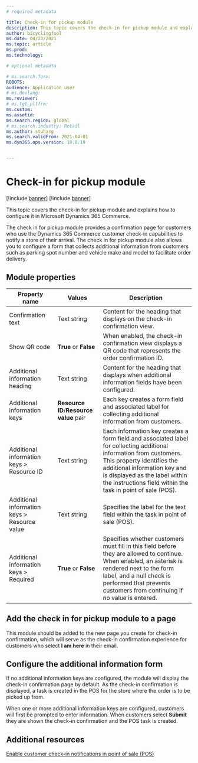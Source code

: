```yaml
---
# required metadata

title: Check-in for pickup module
description: This topic covers the check-in for pickup module and explains how to configure it in Microsoft Dynamics 365 Commerce.
author: bicyclingfool
ms.date: 04/23/2021
ms.topic: article
ms.prod: 
ms.technology: 

# optional metadata

# ms.search.form: 
ROBOTS: 
audience: Application user
# ms.devlang: 
ms.reviewer:
# ms.tgt_pltfrm: 
ms.custom: 
ms.assetid: 
ms.search.region: global
# ms.search.industry: Retail
ms.author: stuharg
ms.search.validFrom: 2021-04-01
ms.dyn365.ops.version: 10.0.19


---
```


# Check-in for pickup module

[!include [banner](includes/banner.md)]
[!include [banner](includes/preview-banner.md)]

This topic covers the check-in for pickup module and explains how to configure it in Microsoft Dynamics 365 Commerce.

The check in for pickup module provides a confirmation page for customers who use the Dynamics 365 Commerce customer check-in capabilities to notify a store of their arrival. The check in for pickup module also allows you to configure a form that collects additional information from customers such as parking spot number and vehicle make and model to facilitate order delivery. 

## Module properties

| **Property name**                            | **Values**       | **Description**                                              |
| -------------------------------------------- | ---------------- | ------------------------------------------------------------ |
| Confirmation text                           | Text string    | Content for the heading that displays on the check-in confirmation view. |
| Show QR code                                | **True** or **False**           | When enabled, the check-in confirmation view displays a QR code that represents the order confirmation ID. |
| Additional information heading              | Text string  | Content for the heading that displays when additional information fields have been configured. |
| Additional information keys                 | **Resource ID**/**Resource value** pair | Each key creates a form field and associated label for collecting additional information from customers. |
| Additional information keys \> Resource ID    | Text string           | Each information key creates a form field and associated label for collecting additional information from customers. This property identifies the additional information key and is displayed as the label within the instructions field within the task in point of sale (POS). |
| Additional information keys \> Resource value | Text string  | Specifies the label for the text field within the task in point of sale (POS).  |
| Additional information keys \> Required       | **True** or **False** | Specifies whether customers must fill in this field before they are allowed to continue. When enabled, an asterisk is rendered next to the form label, and a null check is performed that prevents customers from continuing if no value is entered. |

## Add the check in for pickup module to a page

This module should be added to the new page you create for check-in confirmation, which will serve as the check-in confirmation experience for customers who select **I am here** in their email. 

## Configure the additional information form

If no additional information keys are configured, the module will display the check-in confirmation page by default. As the check-in confirmation is displayed, a task is created in the POS for the store where the order is to be picked up from.

When one or more additional information keys are configured, customers will first be prompted to enter information. When customers select **Submit** they are shown the check-in confirmation and the POS task is created. 

## Additional resources

[Enable customer check-in notifications in point of sale (POS)](enable-customer-check-in.md)
